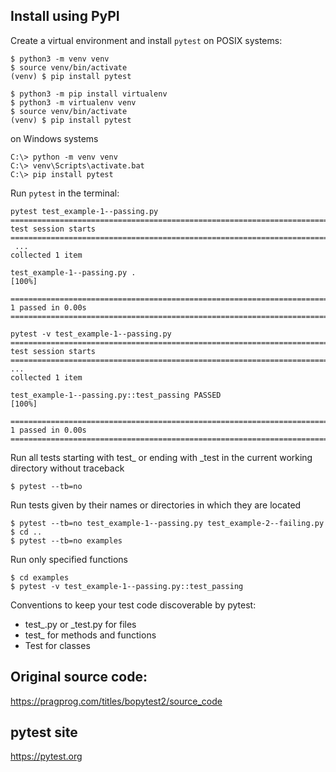## Install using PyPI

Create a virtual environment and install `pytest`
on POSIX systems:
```unix
$ python3 -m venv venv
$ source venv/bin/activate
(venv) $ pip install pytest
```
```unix
$ python3 -m pip install virtualenv
$ python3 -m virtualenv venv
$ source venv/bin/activate
(venv) $ pip install pytest
```
on Windows systems
```windows
C:\> python -m venv venv
C:\> venv\Scripts\activate.bat
C:\> pip install pytest
```

Run `pytest` in the terminal:
```unix
pytest test_example-1--passing.py
===================================================================================================== test session starts ======================================================================================================
 ...
collected 1 item

test_example-1--passing.py .                                                                                                                                                                                                      [100%]

====================================================================================================== 1 passed in 0.00s =======================================================================================================
```
```unix
pytest -v test_example-1--passing.py
===================================================================================================== test session starts ======================================================================================================
...
collected 1 item

test_example-1--passing.py::test_passing PASSED                                                                                                                                                                                   [100%]

====================================================================================================== 1 passed in 0.00s =======================================================================================================
```

Run all tests starting with test_ or ending with _test in the current working directory without traceback
```unix
$ pytest --tb=no
```

Run tests given by their names or directories in which they are located
```unix
$ pytest --tb=no test_example-1--passing.py test_example-2--failing.py
$ cd ..
$ pytest --tb=no examples
```

Run only specified functions
```unix
$ cd examples
$ pytest -v test_example-1--passing.py::test_passing
```

Conventions to keep your test code discoverable by pytest:
- test_<something>.py or <something>_test.py for files
- test_<something> for methods and functions
- Test<Something> for classes

## Original source code: 

https://pragprog.com/titles/bopytest2/source_code

## pytest site

https://pytest.org

